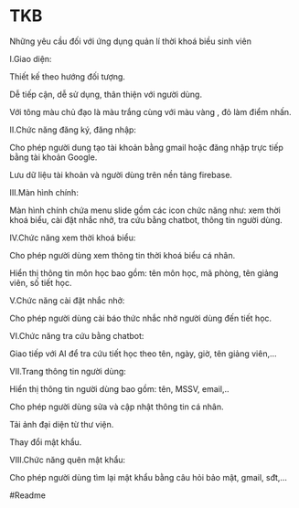 # TKB
Những yêu cầu đối với ứng dụng quản lí thời khoá biều sinh viên

I.Giao diện:

Thiết kế theo hướng đối tượng.

Dễ tiếp cận, dễ sử dụng, thân thiện với người dùng.

Với tông màu chủ đạo là màu trắng cùng với màu vàng , đỏ làm điểm nhấn.

II.Chức năng đăng ký, đăng nhập:

Cho phép người dung tạo tài khoản bằng gmail hoặc đăng nhập trực tiếp bằng tài khoản Google.

Lưu dữ liệu tài khoản và người dùng trên nền tảng firebase.

III.Màn hình chính:

Màn hình chính chứa menu slide gồm các icon chức năng như: xem thời khoá biểu, cài đặt nhắc nhở, tra cứu bằng chatbot, thông tin người dùng.

IV.Chức năng xem thời khoá biểu:

Cho phép người dùng xem thông tin thời khoá biểu cá nhân.

Hiển thị thông tin môn học bao gồm: tên môn học, mã phòng, tên giảng viên, số tiết học.

V.Chức năng cài đặt nhắc nhở:

Cho phép người dùng cài báo thức nhắc nhở người dùng đến tiết học.

VI.Chức năng tra cứu bằng chatbot:

Giao tiếp với AI để tra cứu tiết học theo tên, ngày, giờ, tên giảng viên,…

VII.Trang thông tin người dùng:

Hiển thị thông tin người dùng bao gồm: tên, MSSV, email,..

Cho phép người dùng sửa và cập nhật thông tin cá nhân.

Tải ảnh đại diện từ thư viện.

Thay đổi mật khẩu.

VIII.Chức năng quên mật khẩu:

Cho phép người dùng tìm lại mật khẩu bằng câu hỏi bảo mật, gmail, sđt,…

#Readme

